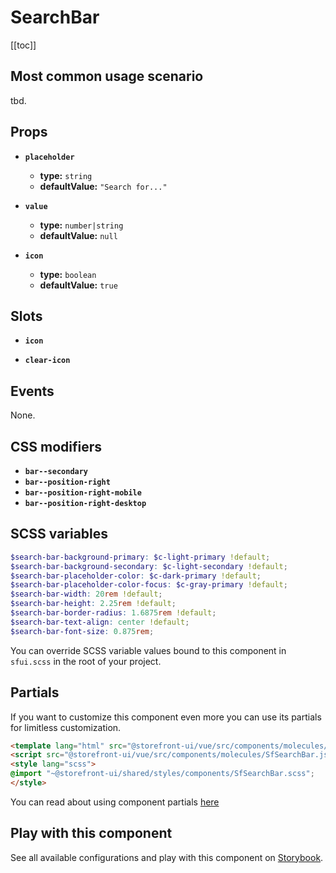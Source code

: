 # SearchBar

<!-- No Component description -->


[[toc]]


## Most common usage scenario

tbd.


## Props

- **`placeholder`**
  - **type:** `string`
  - **defaultValue:** `"Search for..."`

- **`value`**
  - **type:** `number|string`
  - **defaultValue:** `null`

- **`icon`**
  - **type:** `boolean`
  - **defaultValue:** `true`


## Slots

- **`icon`**

- **`clear-icon`**


## Events

None.


## CSS modifiers

- **`bar--secondary`**
- **`bar--position-right`**
- **`bar--position-right-mobile`**
- **`bar--position-right-desktop`**


## SCSS variables

```scss
$search-bar-background-primary: $c-light-primary !default;
$search-bar-background-secondary: $c-light-secondary !default;
$search-bar-placeholder-color: $c-dark-primary !default;
$search-bar-placeholder-color-focus: $c-gray-primary !default;
$search-bar-width: 20rem !default;
$search-bar-height: 2.25rem !default;
$search-bar-border-radius: 1.6875rem !default;
$search-bar-text-align: center !default;
$search-bar-font-size: 0.875rem;
```

You can override SCSS variable values bound to this component in `sfui.scss` in the root of your project.


## Partials

If you want to customize this component even more you can use its partials for limitless customization.

```html
<template lang="html" src="@storefront-ui/vue/src/components/molecules/SfSearchBar.html"></template>
<script src="@storefront-ui/vue/src/components/molecules/SfSearchBar.js"></script>
<style lang="scss">
@import "~@storefront-ui/shared/styles/components/SfSearchBar.scss";
</style>
```

You can read about using component partials [here](docs.storefrontui.io/customization)


## Play with this component

See all available configurations and play with this component on <a href="https://storybook.storefrontui.io/?path=/story/">Storybook</a>.
